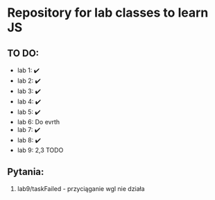  # Repository for lab classes to learn JS  
 ## TO DO:
 - lab 1: ✔️
 - lab 2: ✔️
 - lab 3: ✔️
 - lab 4: ✔️
 - lab 5: ✔️
 - lab 6: Do evrth
 - lab 7: ✔️
 - lab 8: ✔️
 - lab 9: 2,3 TODO

## Pytania:
 
 1. lab9/taskFailed - przyciąganie wgl nie działa
 
 
